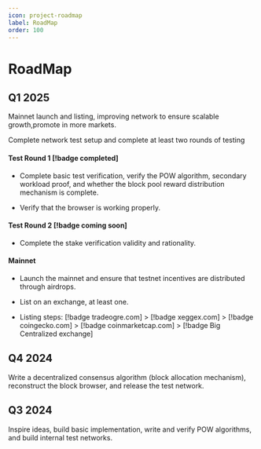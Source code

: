 ```yaml
---
icon: project-roadmap
label: RoadMap
order: 100
---
```

# RoadMap

## Q1 2025

Mainnet launch and listing, improving network to ensure scalable growth,promote in more markets.

Complete network test setup and complete at least two rounds of testing

#### Test Round 1 [!badge completed]

- Complete basic test verification, verify the POW algorithm, secondary workload proof, and whether the block pool reward distribution mechanism is complete.

- Verify that the browser is working properly.

#### Test Round 2 [!badge coming soon]

- Complete the stake verification validity and rationality.

#### Mainnet

- Launch the mainnet and ensure that testnet incentives are distributed through airdrops.

- List on an exchange, at least one.

- Listing steps: [!badge tradeogre.com] > [!badge xeggex.com] > [!badge coingecko.com] > [!badge coinmarketcap.com] > [!badge Big Centralized exchange]


## Q4 2024

Write a decentralized consensus algorithm (block allocation mechanism), reconstruct the block browser, and release the test network.

## Q3 2024

Inspire ideas, build basic implementation, write and verify POW algorithms, and build internal test networks.


